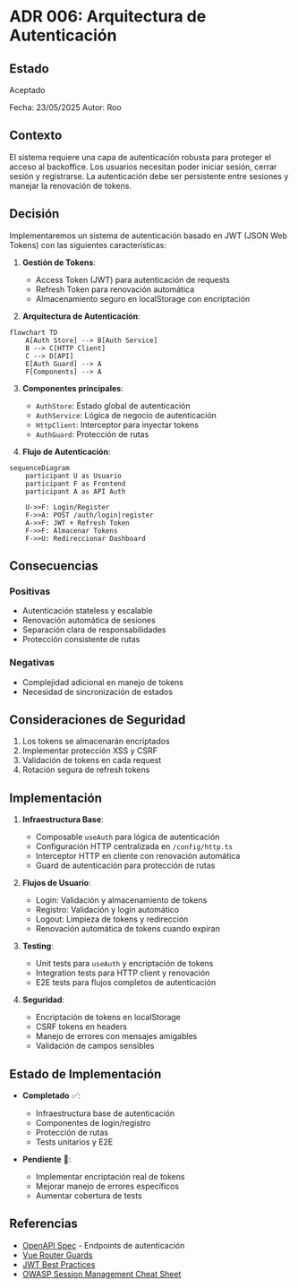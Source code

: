 # ADR 006: Arquitectura de Autenticación

## Estado
Aceptado

Fecha: 23/05/2025
Autor: Roo

## Contexto
El sistema requiere una capa de autenticación robusta para proteger el acceso al backoffice. Los usuarios necesitan poder iniciar sesión, cerrar sesión y registrarse. La autenticación debe ser persistente entre sesiones y manejar la renovación de tokens.

## Decisión
Implementaremos un sistema de autenticación basado en JWT (JSON Web Tokens) con las siguientes características:

1. **Gestión de Tokens**:
   - Access Token (JWT) para autenticación de requests
   - Refresh Token para renovación automática
   - Almacenamiento seguro en localStorage con encriptación

2. **Arquitectura de Autenticación**:
```mermaid
flowchart TD
    A[Auth Store] --> B[Auth Service]
    B --> C[HTTP Client]
    C --> D[API]
    E[Auth Guard] --> A
    F[Components] --> A
```

3. **Componentes principales**:
   - `AuthStore`: Estado global de autenticación
   - `AuthService`: Lógica de negocio de autenticación
   - `HttpClient`: Interceptor para inyectar tokens
   - `AuthGuard`: Protección de rutas

4. **Flujo de Autenticación**:
```mermaid
sequenceDiagram
    participant U as Usuario
    participant F as Frontend
    participant A as API Auth
    
    U->>F: Login/Register
    F->>A: POST /auth/login|register
    A->>F: JWT + Refresh Token
    F->>F: Almacenar Tokens
    F->>U: Redireccionar Dashboard
```

## Consecuencias

### Positivas
- Autenticación stateless y escalable
- Renovación automática de sesiones
- Separación clara de responsabilidades
- Protección consistente de rutas

### Negativas
- Complejidad adicional en manejo de tokens
- Necesidad de sincronización de estados

## Consideraciones de Seguridad
1. Los tokens se almacenarán encriptados
2. Implementar protección XSS y CSRF
3. Validación de tokens en cada request
4. Rotación segura de refresh tokens

## Implementación

1. **Infraestructura Base**:
   - Composable `useAuth` para lógica de autenticación
   - Configuración HTTP centralizada en `/config/http.ts`
   - Interceptor HTTP en cliente con renovación automática
   - Guard de autenticación para protección de rutas

2. **Flujos de Usuario**:
   - Login: Validación y almacenamiento de tokens
   - Registro: Validación y login automático
   - Logout: Limpieza de tokens y redirección
   - Renovación automática de tokens cuando expiran

3. **Testing**:
   - Unit tests para `useAuth` y encriptación de tokens
   - Integration tests para HTTP client y renovación
   - E2E tests para flujos completos de autenticación
   
4. **Seguridad**:
   - Encriptación de tokens en localStorage
   - CSRF tokens en headers
   - Manejo de errores con mensajes amigables
   - Validación de campos sensibles

## Estado de Implementación

- **Completado** ✅:
  - Infraestructura base de autenticación
  - Componentes de login/registro
  - Protección de rutas
  - Tests unitarios y E2E
  
- **Pendiente** 🚧:
  - Implementar encriptación real de tokens
  - Mejorar manejo de errores específicos
  - Aumentar cobertura de tests

## Referencias
- [OpenAPI Spec](/docs/api/openapi.json) - Endpoints de autenticación
- [Vue Router Guards](https://router.vuejs.org/guide/advanced/navigation-guards.html)
- [JWT Best Practices](https://datatracker.ietf.org/doc/html/rfc7519#section-4)
- [OWASP Session Management Cheat Sheet](https://cheatsheetseries.owasp.org/cheatsheets/Session_Management_Cheat_Sheet.html)
